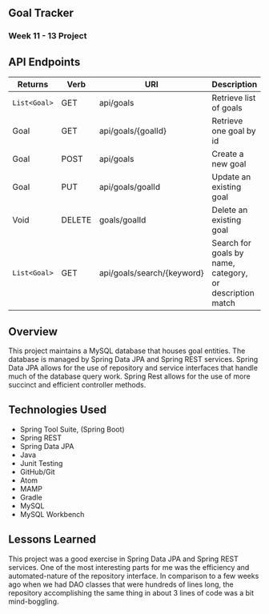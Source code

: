 ## Goal Tracker

### Week 11 - 13 Project

## API Endpoints

| Returns | Verb | URI | Description |
|---------|------|-----|-------------|
| `List<Goal>` | GET | api/goals | Retrieve list of goals |
| Goal | GET | api/goals/{goalId} | Retrieve one goal by id |
| Goal | POST | api/goals | Create a new goal |
| Goal | PUT | api/goals/goalId | Update an existing goal |
| Void | DELETE | goals/goalId | Delete an existing goal |
| `List<Goal>` | GET | api/goals/search/{keyword} | Search for goals by name, category, or description match |

## Overview

This project maintains a MySQL database that houses goal entities. The database is managed by Spring Data JPA and Spring REST services. Spring Data JPA allows for the use of repository and service interfaces that handle much of the database query work. Spring Rest allows for the use of more succinct and efficient controller methods.

## Technologies Used

- Spring Tool Suite, (Spring Boot)
- Spring REST
- Spring Data JPA
- Java
- Junit Testing
- GitHub/Git
- Atom
- MAMP
- Gradle
- MySQL
- MySQL Workbench

## Lessons Learned

This project was a good exercise in Spring Data JPA and Spring REST services. One of the most interesting parts for me was the efficiency and automated-nature of the repository interface. In comparison to a few weeks ago when we had DAO classes that were hundreds of lines long, the repository accomplishing the same thing in about 3 lines of code was a bit mind-boggling.
